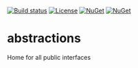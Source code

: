 [![Build status](https://ci.appveyor.com/api/projects/status/l3bwjwm7q10nrdus/branch/master?svg=true)](https://ci.appveyor.com/project/IoC-Unity/abstractions/branch/master)
[![License](https://img.shields.io/badge/license-apache%202.0-60C060.svg)](https://github.com/unitycontainer/abstractions/blob/master/LICENSE)
[![NuGet](https://img.shields.io/nuget/dt/Unity.Abstractions.svg)](https://www.nuget.org/packages/Unity.Abstractions)
[![NuGet](https://img.shields.io/nuget/v/Unity.Abstractions.svg)](https://www.nuget.org/packages/Unity.Abstractions)

# abstractions
Home for all public interfaces
